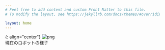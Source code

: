```yaml
---
# Feel free to add content and custom Front Matter to this file.
# To modify the layout, see https://jekyllrb.com/docs/themes/#overriding-theme-defaults

layout: home
---
```

{: align="center"}
![png](../image/robot.jpg)<br>
現在のロボットの様子